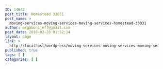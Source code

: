 ```yaml
---
ID: 14642
post_title: Homestead 33031
post_name: >
  moving-services-moving-services-moving-services-homestead-33031
author: mrgabonijeff@gmail.com
post_date: 2018-03-28 01:52:14
layout: page
link: >
  http://localhost/wordpress/moving-services-moving-services-moving-services-homestead-33031/
published: true
tags: [ ]
categories: [ ]
---
```


